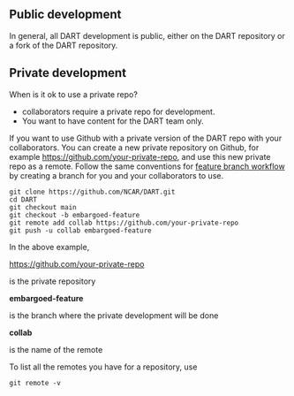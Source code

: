 ## Public development

In general, all DART development is public, either on the DART
repository or a fork of the DART repository.

## Private development

When is it ok to use a private repo?

- collaborators require a private repo for development.
- You want to have content for the DART team only.

If you want to use Github with a private version of the DART repo with
your collaborators. You can create a new private repository on Github,
for example <https://github.com/your-private-repo>, and use this new
private repo as a remote. Follow the same conventions for
[feature branch workflow](./feature-branch.md)
by creating a branch for you and your collaborators to use.

```
git clone https://github.com/NCAR/DART.git
cd DART
git checkout main
git checkout -b embargoed-feature
git remote add collab https://github.com/your-private-repo
git push -u collab embargoed-feature
```

In the above example,

<https://github.com/your-private-repo>

is the private repository

**embargoed-feature**

is the branch where the private development will be done

**collab**

is the name of the remote

To list all the remotes you have for a repository, use

```
git remote -v
```

